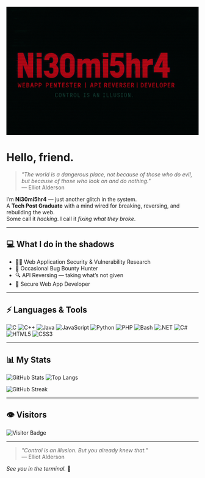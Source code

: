 ![Banner](https://github.com/ni30mi5hr4/ni30mi5hr4/blob/main/assets/banner.png) <!-- Replace with your banner image URL -->

# Hello, friend.

> *"The world is a dangerous place, not because of those who do evil, but because of those who look on and do nothing."*  
> — Elliot Alderson

I’m **Ni30mi5hr4** — just another glitch in the system.  
A **Tech Post Graduate** with a mind wired for breaking, reversing, and rebuilding the web.  
Some call it *hacking*. I call it *fixing what they broke*.

---

## 💻 What I do in the shadows

- 🕵️‍♂️ Web Application Security & Vulnerability Research
- 🐞 Occasional Bug Bounty Hunter
- 🔍 API Reversing — taking what’s not given
- 🧩 Secure Web App Developer

---

## ⚡ Languages & Tools

![C](https://img.shields.io/badge/C-%2300599C.svg?style=for-the-badge&logo=c&logoColor=white)
![C++](https://img.shields.io/badge/C++-%2300599C.svg?style=for-the-badge&logo=c%2B%2B&logoColor=white)
![Java](https://img.shields.io/badge/Java-%23ED8B00.svg?style=for-the-badge&logo=openjdk&logoColor=white)
![JavaScript](https://img.shields.io/badge/JavaScript-%23F7DF1E.svg?style=for-the-badge&logo=javascript&logoColor=black)
![Python](https://img.shields.io/badge/Python-%233776AB.svg?style=for-the-badge&logo=python&logoColor=white)
![PHP](https://img.shields.io/badge/PHP-%23777BB4.svg?style=for-the-badge&logo=php&logoColor=white)
![Bash](https://img.shields.io/badge/Bash-%234EAA25.svg?style=for-the-badge&logo=gnu-bash&logoColor=white)
![.NET](https://img.shields.io/badge/.NET-%23512BD4.svg?style=for-the-badge&logo=.net&logoColor=white)
![C#](https://img.shields.io/badge/C%23-%23239120.svg?style=for-the-badge&logo=c-sharp&logoColor=white)
![HTML5](https://img.shields.io/badge/HTML5-%23E34F26.svg?style=for-the-badge&logo=html5&logoColor=white)
![CSS3](https://img.shields.io/badge/CSS3-%231572B6.svg?style=for-the-badge&logo=css3&logoColor=white)

---

## 📊 My Stats

![GitHub Stats](https://github-readme-stats.vercel.app/api?username=Ni30mi5hr4&show_icons=true&theme=dark&hide_border=true)
![Top Langs](https://github-readme-stats.vercel.app/api/top-langs/?username=Ni30mi5hr4&layout=compact&theme=dark&hide_border=true)

![GitHub Streak](https://github-readme-streak-stats.herokuapp.com/?user=Ni30mi5hr4&theme=dark&hide_border=true)

---

## 👁️ Visitors

![Visitor Badge](https://komarev.com/ghpvc/?username=Ni30mi5hr4&color=red)

---


> *"Control is an illusion. But you already knew that."*  
> — Elliot Alderson

*See you in the terminal.* 👾

